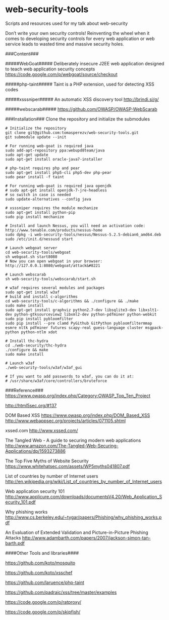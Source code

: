 web-security-tools
==================

Scripts and resources used for my talk about web-security

Don’t write your own security controls! 
Reinventing the wheel when it comes to developing security controls for every web application or web service leads to wasted time and massive security holes.

###Content###

#####WebGoat#####
Deliberately insecure J2EE web application designed to teach web application security concepts
https://code.google.com/p/webgoat/source/checkout

#####php-taint#####
Taint is a PHP extension, used for detecting XSS codes

#####xsssniper#####
An automatic XSS discovery tool http://brindi.si/g/

#####webscarab#####
https://github.com/OWASP/OWASP-WebScarab

###Installation###
Clone the repository and initialize the submodules

```
# Initialize the repository
git clone git@github.com:tomasperezv/web-security-tools.git
git submodule update --init

# For running web-goat is required java
sudo add-apt-repository ppa:webupd8team/java
sudo apt-get update
sudo apt-get install oracle-java7-installer

# php-taint requires php and pear
sudo apt-get install php5-cli php5-dev php-pear
sudo pear install -f taint

# For running web-goat is required java openjdk
# sudo apt-get install openjdk-7-jre-headless
# so switch in case is needed
sudo update-alternatives --config java

# xsssniper requires the module mechanize
sudo apt-get install python-pip
sudo pip install mechanize

# Install and launch Nessus, you will need an activation code: http://www.tenable.com/products/nessus-home
sudo dpkg -i web-security-tools/nessus/Nessus-5.2.5-debian6_amd64.deb
sudo /etc/init.d/nessusd start

# Launch webgoat server
cd web-security-tools/webgoat
sh webgoat.sh start8080
# Now you can open webgoat in your browser: http://127.0.0.1:8080/webgoat/attack&#8221

# Launch webscarab
sh web-security-tools/webscarab/start.sh

# w3af requires several modules and packages
sudo apt-get instal w3af
# build and install c-algorithms
cd web-security-tools/c-algorithms && ./configure && ./make
sudo make install
sudo apt-get install graphviz python2.7-dev libsqlite3-dev libxslt1-dev python-gtksourceview2 libxml2-dev python-pdfminer python-webkit
sudo pip install pybloomfilter
sudo pip install --pre clamd PyGithub GitPython pybloomfiltermmap esmre nltk pdfminer futures scapy-real guess-language cluster msgpack-python python-ntlm xdot

# Install thc-hydra
cd ./web-security/thc-hydra
./configure && make
sudo make install

# Launch w3af
./web-security-tools/w3af/w3af_gui

# If you want to add passwords to w3af, you can do it at:
# /usr/share/w3af/core/controllers/bruteforce
```

###Reference###
https://www.owasp.org/index.php/Category:OWASP_Top_Ten_Project

http://html5sec.org/#137

DOM Based XSS
https://www.owasp.org/index.php/DOM_Based_XSS
http://www.webappsec.org/projects/articles/071105.shtml

xssed.com
http://www.xssed.com/

The Tangled Web - A guide to securing modern web applications
http://www.amazon.com/The-Tangled-Web-Securing-Applications/dp/1593273886

The Top Five Myths of Website Security
https://www.whitehatsec.com/assets/WP5myths041807.pdf

List of countries by number of Internet users
http://en.wikipedia.org/wiki/List_of_countries_by_number_of_Internet_users

Web application security 101
http://www.applicure.com/downloads/documentsV4.20/Web_Application_Security_101.pdf

Why phishing works
http://www.cs.berkeley.edu/~tygar/papers/Phishing/why_phishing_works.pdf

An Evaluation of Extended Validation and Picture-in-Picture Phishing Attacks
http://www.adambarth.com/papers/2007/jackson-simon-tan-barth.pdf


####Other Tools and libraries####

https://github.com/koto/mosquito

https://github.com/koto/xsschef

https://github.com/laruence/php-taint

https://github.com/padraic/xss/tree/master/examples

https://code.google.com/p/ratproxy/

https://code.google.com/p/skipfish/
